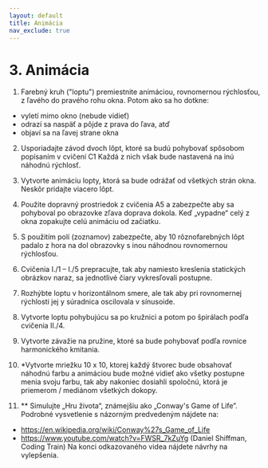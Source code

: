 ```yaml
---
layout: default
title: Animácia
nav_exclude: true
---
```


# 3. Animácia

1. Farebný kruh ("loptu") premiestnite animáciou, rovnomernou rýchlosťou, z ľavého do pravého
rohu okna. Potom ako sa ho dotkne:
 - vyletí mimo okno (nebude vidieť)
 - odrazí sa naspäť a pôjde z prava do ľava, atď
 - objaví sa na ľavej strane okna

2. Usporiadajte závod dvoch lôpt, ktoré sa budú pohybovať spôsobom popísaním v cvičení C1
Každá z nich však bude nastavená na inú náhodnú rýchlosť.

3. Vytvorte animáciu lopty, ktorá sa bude odrážať od všetkých strán okna. Neskôr pridajte viacero
lôpt.

4. Použite dopravný prostriedok z cvičenia A5 a zabezpečte aby sa pohyboval po obrazovke zľava
doprava dokola. Keď „vypadne“ celý z okna zopakujte celú animáciu od začiatku.

5. S použitím polí (zoznamov) zabezpečte, aby 10 rôznofarebných lôpt padalo z hora na dol
obrazovky s inou náhodnou rovnomernou rýchlosťou.

6. Cvičenia I./1 – I./5 prepracujte, tak aby namiesto kreslenia statických obrázkov naraz, sa
jednotlivé čiary vykresľovali postupne.

7. Rozhýbte loptu v horizontálnom smere, ale tak aby pri rovnomernej rýchlosti jej y súradnica
oscilovala v sínusoide.

8. Vytvorte loptu pohybujúcu sa po kružnici a potom po špirálach podľa cvičenia II./4.

9.  Vytvorte závažie na pružine, ktoré sa bude pohybovať podľa rovnice harmonického kmitania.

10. *Vytvorte mriežku 10 x 10, ktorej každý štvorec bude obsahovať náhodnú farbu a animáciou
bude možné vidieť ako všetky postupne menia svoju farbu, tak aby nakoniec dosiahli spoločnú,
ktorá je priemerom / mediánom všetkých dokopy.

11. ** Simulujte „Hru života“, známejšiu ako „Conway's Game of Life”. Podrobné vysvetlenie s
názorným predvedeným nájdete na:
- https://en.wikipedia.org/wiki/Conway%27s_Game_of_Life
- https://www.youtube.com/watch?v=FWSR_7kZuYg (Daniel Shiffman, Coding Train)
Na konci odkazovaného videa nájdete návrhy na vylepšenia.
